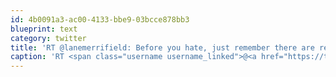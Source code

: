 ```yaml
---
id: 4b0091a3-ac00-4133-bbe9-03bcce878bb3
blueprint: text
category: twitter
title: 'RT @lanemerrifield: Before you hate, just remember there are real people behind everything that is produced online.  #ilovedevs http://t.co…'
caption: 'RT <span class="username username_linked">@<a href="https://twitter.com/lanemerrifield" title="Lane Merrifield">lanemerrifield</a></span>: Before you hate, just remember there are real people behind everything that is produced online.  <span class="hashtag hashtag_local">#<a href="http://tweettemp.darylchymko.ca/?tag=ilovedevs">ilovedevs</a> http://t.co…'
---
```


